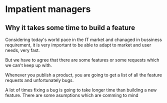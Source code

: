 # Impatient managers

## Why it takes some time to build a feature


Considering today's world pace in the IT market and chanaged in bussiness requirement, it is very important to be able to adapt to market and user needs, very fast.

But we have to agree that there are some features or some requests which we can't keep up with.

Whenever you publish a product, you are going to get a list of all the feature requests and unfortunately bugs.

A lot of times fixing a bug is going to take longer time than building a new feature. There are some asumptions which are comming to mind